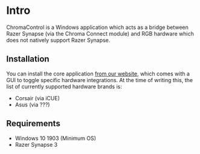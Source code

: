 # Intro

ChromaControl is a Windows application which acts as a bridge between Razer Synapse (via the Chroma Connect module) and RGB hardware which does not natively support Razer Synapse.

## Installation

You can install the core application [from our website](https://chromacontrol.github.io), which comes with a GUI to toggle specific hardware integrations. At the time of writing this, the list of currently supported hardware brands is:

- Corsair (via iCUE)
- Asus (via ???)
<!-- TODO: Fill in above info -->


## Requirements

- Windows 10 1903 (Minimum OS)
- Razer Synapse 3